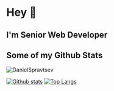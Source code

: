 # Hey 👋
## I'm Senior Web Developer

<!--
- Main stack: TALL (TailwindCSS, AlpineJS, Laravel, Livewire)
- Frontend: PWA, SPA, SSR, AlpineJS, TailwindCSS
- Backend: Laravel
- DB: MySQL, PostgreSQL, SQLite, Redis, Algolia, Elastic
- OS/VM/CI/CD: Linux, Docker, Vagrant, GitLab CI, GitHub Actions
- Tools: VS Code, Notion, Figma
-->

## Some of my Github Stats
<p align=left> <img src=https://komarev.com/ghpvc/?username=DanielSpravtsev alt=DanielSpravtsev /> </p>

[![Github stats](https://github-readme-stats.vercel.app/api?username=DanielSpravtsev&show_icons=true&include_all_commits=true&count_private=true)](https://github.com/DanielSpravtsev/github-readme-stats)
[![Top Langs](https://github-readme-stats.vercel.app/api/top-langs/?username=DanielSpravtsev&layout=compact&count_private=true)](https://github.com/DanielSpravtsev/github-readme-stats)

<!--
**DanielSpravtsev/DanielSpravtsev** is a ✨ _special_ ✨ repository because its `README.md` (this file) appears on your GitHub profile.

Here are some ideas to get you started:

- 🔭 I’m currently working on ...
- 🌱 I’m currently learning ...
- 👯 I’m looking to collaborate on ...
- 🤔 I’m looking for help with ...
- 💬 Ask me about ...
- 📫 How to reach me: ...
- 😄 Pronouns: ...
- ⚡ Fun fact: ...
-->
